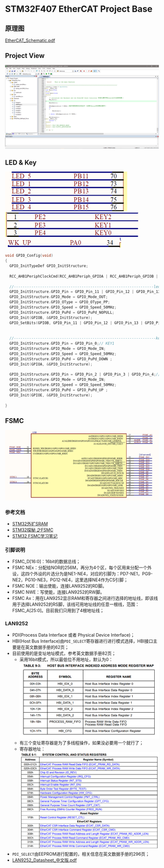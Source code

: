 # STM32F407 EtherCAT Project Base

## 原理图

[EtherCAT_Schematic.pdf](./refers/EtherCAT_Schematic.pdf)

## Project View

![./images/EtherCAT_Base_Project_Main.png](./images/EtherCAT_Base_Project_Main.png)

## LED & Key

![./images/LED_PIN.png](./images/LED_PIN.png)  
![./images/Key_Pin.png](./images/Key_Pin.png)  
![./images/Wake_Up_Pin.png](./images/Wake_Up_Pin.png)


```C
void GPIO_Config(void) 
{ 
  GPIO_InitTypeDef GPIO_InitStructure;

  RCC_AHB1PeriphClockCmd(RCC_AHB1Periph_GPIOA | RCC_AHB1Periph_GPIOB | RCC_AHB1Periph_GPIOE, ENABLE);

  //----------------------------------------------------------------led
  GPIO_InitStructure.GPIO_Pin = GPIO_Pin_11 | GPIO_Pin_12 | GPIO_Pin_13 | GPIO_Pin_14 | GPIO_Pin_15;
  GPIO_InitStructure.GPIO_Mode = GPIO_Mode_OUT;
  GPIO_InitStructure.GPIO_OType = GPIO_OType_PP;
  GPIO_InitStructure.GPIO_Speed = GPIO_Speed_50MHz;
  GPIO_InitStructure.GPIO_PuPd = GPIO_PuPd_NOPULL;
  GPIO_Init(GPIOB, &GPIO_InitStructure);
  GPIO_SetBits(GPIOB, GPIO_Pin_11 | GPIO_Pin_12 | GPIO_Pin_13 | GPIO_Pin_14 | GPIO_Pin_15);
    
 
  //-----------------------------------------------------------------key
  GPIO_InitStructure.GPIO_Pin = GPIO_Pin_0;// KEY1
  GPIO_InitStructure.GPIO_Mode = GPIO_Mode_IN;
  GPIO_InitStructure.GPIO_Speed = GPIO_Speed_50MHz;
  GPIO_InitStructure.GPIO_PuPd = GPIO_PuPd_DOWN ;
  GPIO_Init(GPIOA, &GPIO_InitStructure);
    
  GPIO_InitStructure.GPIO_Pin = GPIO_Pin_2 | GPIO_Pin_3 | GPIO_Pin_4;// KEY2
  GPIO_InitStructure.GPIO_Mode = GPIO_Mode_IN;
  GPIO_InitStructure.GPIO_Speed = GPIO_Speed_50MHz;
  GPIO_InitStructure.GPIO_PuPd = GPIO_PuPd_UP ;
  GPIO_Init(GPIOE, &GPIO_InitStructure);
    
}  
```

## FSMC

![./images/FSMC_Pin.png](./images/FSMC_Pin.png)

### 参考文档

* [STM32外扩SRAM](http://www.cnblogs.com/zpehome/p/3477011.html)
* [STM32探秘 之FSMC](https://blog.csdn.net/wisepragma/article/details/51622606)
* [STM32 FSMC学习笔记](https://www.cnblogs.com/hduxyc/archive/2011/05/17/2048099.html)

### 引脚说明

* FSMC_D[16:0]：16bit的数据总线；
* FSMC NEx：分配给NOR的256M，再分为4个区，每个区用来分配一个外设，这四个外设的片选分为是NE1-NE4，对应的引脚为：PD7-NE1，PG9-NE2，PG10-NE3，PG12-NE4，这里选择NE4作为CS引脚；
* FSMC NOE：输出使能，连接LAN9252的RD脚。
* FSMC NWE：写使能，连接LAN9252的RW脚。
* FSMC Ax：用在LAN9252显示RAM和寄存器之间进行选择的地址线，即该线用于选择LAN9252的RS脚，该线可用地址线的任意一根线，范围：FSMC_A[25:0]。目前我们只用到了4根地址线；

### LAN9252

* PDI(Process Data Interface 或者 Physical Device Interface)；
* HBI(Host Bus Interface)由`PDI_SELECT`寄存器进行进行模式选择，HBI接口主要是在英文数据手册的62页；
* 目前使用的是变址地址模式，参考英文数据手册82页；
  * 采用16bit模式，所以最低位不用地址，默认为0：  
    ![./images/Host_Bus_Interface_Indexed_Address_Mode_Register_Map.png](./images/Host_Bus_Interface_Indexed_Address_Mode_Register_Map.png)
  * 有三个变址寄存器是为了多线程操作，如果没必要用一个就行了；
  * 寄存器地址：  
    ![./images/LAN9252_Register_Map.png](./images/LAN9252_Register_Map.png)
* `PDI_SELECT`由EEPROM进行配置的，相关信息在英文数据手册的296页；
* [LAN9252_Datasheet_中文版.pdf](./refers/LAN9252_Datasheet_CN.pdf)

